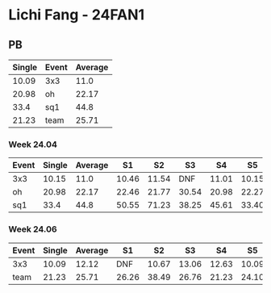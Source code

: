 # Lichi Fang - 24FAN1

## PB
|Single|Event|Average|
|----|----|----|
|10.09|3x3|11.0|
|20.98|oh|22.17|
|33.4|sq1|44.8|
|21.23|team|25.71|
### Week 24.04
|Event|Single|Average|S1|S2|S3|S4|S5|
|-----|-------|------|--|--|--|--|--|
|3x3|10.15|11.0|10.46|11.54|DNF|11.01|10.15|
|oh|20.98|22.17|22.46|21.77|30.54|20.98|22.27|
|sq1|33.4|44.8|50.55|71.23|38.25|45.61|33.40|
### Week 24.06
|Event|Single|Average|S1|S2|S3|S4|S5|
|-----|-------|------|--|--|--|--|--|
|3x3|10.09|12.12|DNF|10.67|13.06|12.63|10.09|
|team|21.23|25.71|26.26|38.49|26.76|21.23|24.10|
